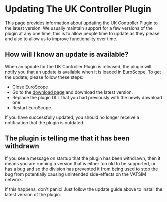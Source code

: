 # Updating The UK Controller Plugin

This page provides information about updating the UK Controller Plugin to the latest version. We usually maintain support for a few versions of the plugin
at any one time, this is to allow people time to update as they please and also to allow us to improve functionality over time.

## How will I know an update is available?

When an update for the UK Controller Plugin is released, the plugin will notify you that an update is available when it is loaded in EuroScope. To get the update, please follow
these steps:

- Close EuroScope
- Go to the [download page](https://community.vatsim.uk/files/downloads/file/215-uk-controller-plugin/) and download the latest version.
- Replace the plugin DLL that you had previously with the newly download one
- Restart EuroScope

If you have successfully updated, you should no longer receive a notification that the plugin is outdated.

## The plugin is telling me that it has been withdrawn

If you see a message on startup that the plugin has been withdrawn, then it means you are running a version that is either too old to be supported, or has a bug and so the
division has prevented it from being used to stop the bug from potentially causing unintended side-effects on the VATSIM network.

If this happens, don't panic! Just follow the update guide above to install the latest version of the plugin.

